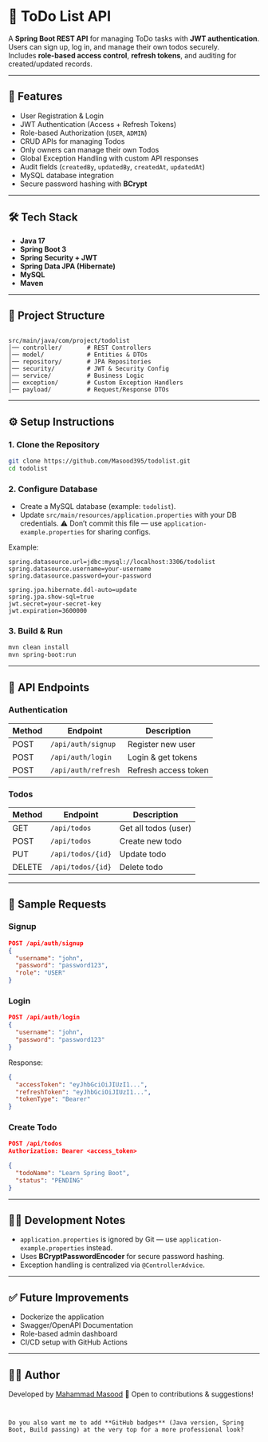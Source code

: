 # 📝 ToDo List API

A **Spring Boot REST API** for managing ToDo tasks with **JWT authentication**.  
Users can sign up, log in, and manage their own todos securely.  
Includes **role-based access control**, **refresh tokens**, and auditing for created/updated records.

---

## 🚀 Features
- User Registration & Login
- JWT Authentication (Access + Refresh Tokens)
- Role-based Authorization (`USER`, `ADMIN`)
- CRUD APIs for managing Todos
- Only owners can manage their own Todos
- Global Exception Handling with custom API responses
- Audit fields (`createdBy`, `updatedBy`, `createdAt`, `updatedAt`)
- MySQL database integration
- Secure password hashing with **BCrypt**

---

## 🛠️ Tech Stack
- **Java 17**
- **Spring Boot 3**
- **Spring Security + JWT**
- **Spring Data JPA (Hibernate)**
- **MySQL**
- **Maven**

---

## 📂 Project Structure

```

src/main/java/com/project/todolist
│── controller/       # REST Controllers
│── model/            # Entities & DTOs
│── repository/       # JPA Repositories
│── security/         # JWT & Security Config
│── service/          # Business Logic
│── exception/        # Custom Exception Handlers
│── payload/          # Request/Response DTOs

````

---

## ⚙️ Setup Instructions

### 1. Clone the Repository
```bash
git clone https://github.com/Masood395/todolist.git
cd todolist
````

### 2. Configure Database

* Create a MySQL database (example: `todolist`).
* Update `src/main/resources/application.properties` with your DB credentials.
  ⚠️ Don’t commit this file — use `application-example.properties` for sharing configs.

Example:

```properties
spring.datasource.url=jdbc:mysql://localhost:3306/todolist
spring.datasource.username=your-username
spring.datasource.password=your-password

spring.jpa.hibernate.ddl-auto=update
spring.jpa.show-sql=true
jwt.secret=your-secret-key
jwt.expiration=3600000
```

### 3. Build & Run

```bash
mvn clean install
mvn spring-boot:run
```

---

## 🔑 API Endpoints

### Authentication

| Method | Endpoint            | Description          |
| ------ | ------------------- | -------------------- |
| POST   | `/api/auth/signup`  | Register new user    |
| POST   | `/api/auth/login`   | Login & get tokens   |
| POST   | `/api/auth/refresh` | Refresh access token |

### Todos

| Method | Endpoint          | Description          |
| ------ | ----------------- | -------------------- |
| GET    | `/api/todos`      | Get all todos (user) |
| POST   | `/api/todos`      | Create new todo      |
| PUT    | `/api/todos/{id}` | Update todo          |
| DELETE | `/api/todos/{id}` | Delete todo          |

---

## 📌 Sample Requests

### Signup

```json
POST /api/auth/signup
{
  "username": "john",
  "password": "password123",
  "role": "USER"
}
```

### Login

```json
POST /api/auth/login
{
  "username": "john",
  "password": "password123"
}
```

Response:

```json
{
  "accessToken": "eyJhbGciOiJIUzI1...",
  "refreshToken": "eyJhbGciOiJIUzI1...",
  "tokenType": "Bearer"
}
```

### Create Todo

```json
POST /api/todos
Authorization: Bearer <access_token>

{
  "todoName": "Learn Spring Boot",
  "status": "PENDING"
}
```

---

## 🧑‍💻 Development Notes

* `application.properties` is ignored by Git — use `application-example.properties` instead.
* Uses **BCryptPasswordEncoder** for secure password hashing.
* Exception handling is centralized via `@ControllerAdvice`.

---

## ✅ Future Improvements

* Dockerize the application
* Swagger/OpenAPI Documentation
* Role-based admin dashboard
* CI/CD setup with GitHub Actions

---

## 👨‍💻 Author

Developed by [Mahammad Masood](https://github.com/Masood395)
🚀 Open to contributions & suggestions!

```


Do you also want me to add **GitHub badges** (Java version, Spring Boot, Build passing) at the very top for a more professional look?
```
